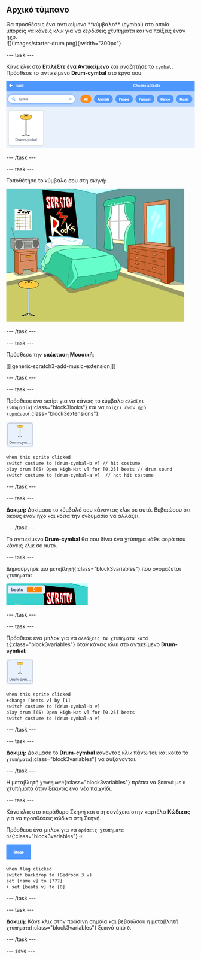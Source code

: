 ## Αρχικό τύμπανο

<div style="display: flex; flex-wrap: wrap">
<div style="flex-basis: 200px; flex-grow: 1; margin-right: 15px;">
Θα προσθέσεις ένα αντικείμενο **κύμβαλο** (cymbal) στο οποίο μπορείς να κάνεις κλικ για να κερδίσεις χτυπήματα και να παίξεις έναν ήχο.
</div>
<div>
![](images/starter-drum.png){:width="300px"}
</div>
</div>

--- task ---

Κάνε κλικ στο **Επιλέξτε ένα Αντικείμενο** και αναζητήσε το `cymbal`. Πρόσθεσε το αντικείμενο **Drum-cymbal** στο έργο σου.

![](images/cymbal-gallery.png)

--- /task ---

--- task ---

Τοποθέτησε το κύμβαλο σου στη σκηνή:

![](images/cymbal-stage.png)

--- /task ---

--- task ---

Πρόσθεσε την **επέκταση Μουσική**:

[[[generic-scratch3-add-music-extension]]]

--- /task ---

--- task ---

Πρόσθεσε ένα script για να κάνεις το κύμβαλο `αλλάξει ενδυμασία`{:class="block3looks"} και να `παίζει έναν ήχο τυμπάνου`{:class="block3extensions"}:

![](images/cymbal-icon.png)

```blocks3
when this sprite clicked
switch costume to [drum-cymbal-b v] // hit costume
play drum [(5) Open High-Hat v] for [0.25] beats // drum sound
switch costume to [drum-cymbal-a v]  // not hit costume
```

--- /task ---

--- task ---

**Δοκιμή:** Δοκίμασε το κύμβαλό σου κάνοντας κλικ σε αυτό. Βεβαιώσου ότι ακούς έναν ήχο και κοίτα την ενδυμασία να αλλάζει.

--- /task ---

Το αντικείμενο **Drum-cymbal** θα σου δίνει ένα χτύπημα κάθε φορά που κάνεις κλικ σε αυτό.

--- task ---

Δημιούργησε μια `μεταβλητή`{:class="block3variables"} που ονομάζεται `χτυπήματα`:

![](images/beats-variable.png)

--- /task ---

--- task ---

Πρόσθεσε ένα μπλοκ για να `αλλάξεις τα χτυπήματα κατά 1`{:class="block3variables"} όταν κάνεις κλικ στο αντικείμενο **Drum-cymbal**:

![](images/cymbal-icon.png)

```blocks3
when this sprite clicked
+change [beats v] by [1]
switch costume to [drum-cymbal-b v]
play drum [(5) Open High-Hat v] for [0.25] beats 
switch costume to [drum-cymbal-a v]
```

--- /task ---

--- task ---

**Δοκιμή:** Δοκίμασε το **Drum-cymbal** κάνοντας κλικ πάνω του και κοίτα τα `χτυπήματα`{:class="block3variables"} να αυξάνονται.

--- /task ---

Η μεταβλητή `χτυπήματα`{:class="block3variables"} πρέπει να ξεκινά με `0` χτυπήματα όταν ξεκινάς ένα νέο παιχνίδι.

--- task ---

Κάνε κλικ στο παράθυρο Σκηνή και στη συνέχεια στην καρτέλα **Κώδικας** για να προσθέσεις κώδικα στη Σκηνή.

Πρόσθεσε ένα μπλοκ για να `ορίσεις χτυπήματα σε`{:class="block3variables"} `0`:

![](images/stage-icon.png)

```blocks3
when flag clicked
switch backdrop to (Bedroom 3 v) 
set [name v] to [???] 
+ set [beats v] to [0]
```
--- /task ---

--- task ---

**Δοκιμή:** Κάνε κλικ στην πράσινη σημαία και βεβαιώσου η μεταβλητή `χτυπήματα`{:class="block3variables"} ξεκινά από `0`.

--- /task ---

--- save ---
